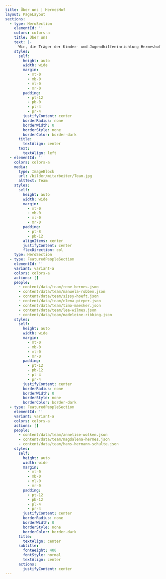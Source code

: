 ```yaml
---
title: Über uns | HermesHof
layout: PageLayout
sections:
  - type: HeroSection
    elementId: ''
    colors: colors-a
    title: Über uns
    text: |-
      Wir, die Träger der Kinder- und Jugendhilfeeinrichtung Hermeshof GmbH & Co. KG & Co. KG sind Manuela Robben (55 Jahre, systemische Beraterin und Therapeutin, praktische Betriebswirtin, Heilerziehungspflegerin) und Rene Hermes (29 Jahre, Sozialpädagoge B.A., Erzieher). Wir kennen uns aus einem gemeinsamen Arbeitskontext und haben in diesem festgestellt, dass wir ein gut funktionierendes Team darstellen. Die pädagogischen Grundsätze, Werte und Normen sowie das humanistische Menschenbild stimmen überein und sind, neben dem Bedürfnis nach einer neuen beruflichen Veränderung/Herausforderung der Anlass dafür, gemeinsam einen neuen beruflichen Weg einzuschlagen. Wir setzen in unserer Kinder- und Jugendhilfeeinrichtung Hermeshof GmbH & Co. KG & Co. KG unser umfangreiches Erfahrungs- und Fachwissen, gepaart mit unserer Eigenmotivation ein und bieten Kindern/Jugendlichen und jungen Volljährigen die Chance, in einem geschützten Rahmen heranzuwachsen.
    styles:
      self:
        height: auto
        width: wide
        margin:
          - mt-0
          - mb-0
          - ml-0
          - mr-0
        padding:
          - pt-12
          - pb-0
          - pl-4
          - pr-4
        justifyContent: center
        borderRadius: none
        borderWidth: 0
        borderStyle: none
        borderColor: border-dark
      title:
        textAlign: center
      text:
        textAlign: left
  - elementId: ''
    colors: colors-a
    media:
      type: ImageBlock
      url: /bilder/mitarbeiter/Team.jpg
      altText: Team
    styles:
      self:
        height: auto
        width: wide
        margin:
          - mt-0
          - mb-0
          - ml-0
          - mr-0
        padding:
          - pt-8
          - pb-12
        alignItems: center
        justifyContent: center
        flexDirection: col
    type: HeroSection
  - type: FeaturedPeopleSection
    elementId: ''
    variant: variant-a
    colors: colors-a
    actions: []
    people:
      - content/data/team/rene-hermes.json
      - content/data/team/manuela-robben.json
      - content/data/team/sissy-hoeft.json
      - content/data/team/elena-pieper.json
      - content/data/team/timo-maesker.json
      - content/data/team/lea-wilmes.json
      - content/data/team/madeleine-ribbing.json
    styles:
      self:
        height: auto
        width: wide
        margin:
          - mt-0
          - mb-0
          - ml-0
          - mr-0
        padding:
          - pt-12
          - pb-12
          - pl-4
          - pr-4
        justifyContent: center
        borderRadius: none
        borderWidth: 0
        borderStyle: none
        borderColor: border-dark
  - type: FeaturedPeopleSection
    elementId: ''
    variant: variant-a
    colors: colors-a
    actions: []
    people:
      - content/data/team/annelise-wolken.json
      - content/data/team/magdalena-hermes.json
      - content/data/team/hans-hermann-schulte.json
    styles:
      self:
        height: auto
        width: wide
        margin:
          - mt-0
          - mb-0
          - ml-0
          - mr-0
        padding:
          - pt-12
          - pb-12
          - pl-4
          - pr-4
        justifyContent: center
        borderRadius: none
        borderWidth: 0
        borderStyle: none
        borderColor: border-dark
      title:
        textAlign: center
      subtitle:
        fontWeight: 400
        fontStyle: normal
        textAlign: center
      actions:
        justifyContent: center
---
```


